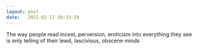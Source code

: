 ```yaml
---
layout: post
date:   2022-02-17 16:15:28
---
```


The way people read incest, perversion, eroticism into everything they see is only telling of their lewd, lascivious, obscene minds